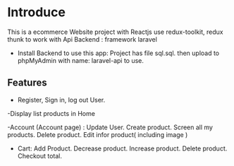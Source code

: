 # Introduce

This is a ecommerce Website project with Reactjs use redux-toolkit, redux thunk to work with Api
Backend : framework laravel

- Install Backend to use this app:
  Project has file sql.sql. then upload to phpMyAdmin with name: laravel-api to use.

## Features

- Register, Sign in, log out User.

-Display list products in Home

-Account (Account page) :
Update User.
Create product.
Screen all my products.
Delete product.
Edit infor product( including image )

- Cart:
  Add Product.
  Decrease product.
  Increase product.
  Delete product.
  Checkout total.
